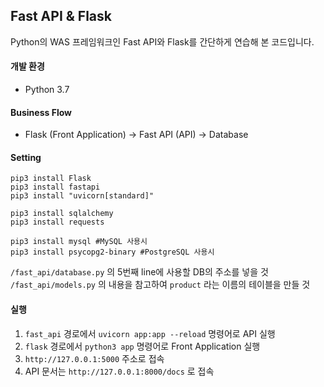 Fast API & Flask
-
Python의 WAS 프레임워크인 Fast API와 Flask를 간단하게 연습해 본 코드입니다.

#### 개발 환경
- Python 3.7

#### Business Flow
- Flask (Front Application) → Fast API (API) → Database

#### Setting

```shell
pip3 install Flask
pip3 install fastapi
pip3 install "uvicorn[standard]"

pip3 install sqlalchemy
pip3 install requests

pip3 install mysql #MySQL 사용시
pip3 install psycopg2-binary #PostgreSQL 사용시
```

`/fast_api/database.py` 의 5번째 line에 사용할 DB의 주소를 넣을 것
`/fast_api/models.py` 의 내용을 참고하여 `product` 라는 이름의 테이블을 만들 것

#### 실행

1. `fast_api` 경로에서 `uvicorn app:app --reload` 명령어로 API 실행
2. `flask` 경로에서 `python3 app` 명령어로 Front Application 실행
3. `http://127.0.0.1:5000` 주소로 접속
4. API 문서는 `http://127.0.0.1:8000/docs` 로 접속